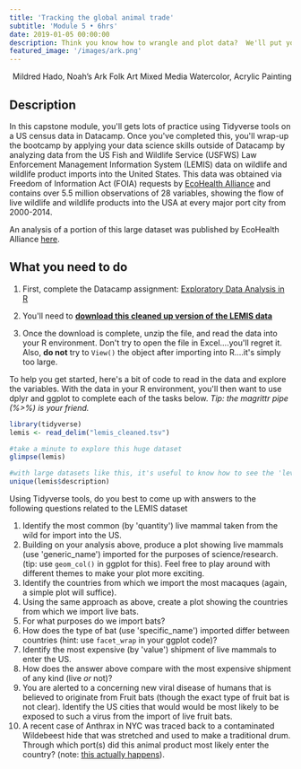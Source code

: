```yaml
---
title: 'Tracking the global animal trade'
subtitle: 'Module 5 • 6hrs'
date: 2019-01-05 00:00:00
description: Think you know how to wrangle and plot data?  We'll put your skills to the test using a dataframe with millions of rows.  To illustrate the general utility of the methods you've learned thus far, we'll explore the import of animals and animal products into US port cities over a 14 year period.
featured_image: '/images/ark.png'
---
```


<div style="text-align: right"> Mildred Hado, Noah’s Ark Folk Art Mixed Media Watercolor, Acrylic Painting </div>


## Description

In this capstone module, you'll gets lots of practice using Tidyverse tools on a US census data in Datacamp.  Once you've completed this, you'll wrap-up the bootcamp by applying your data science skills outside of Datacamp by analyzing data from the US Fish and Wildlife Service (USFWS) Law Enforcement Management Information System (LEMIS) data on wildlife and wildlife product imports into the United States. This data was obtained via Freedom of Information Act (FOIA) requests by [EcoHealth Alliance](https://www.ecohealthalliance.org/) and contains over 5.5 million observations of 28 variables, showing the flow of live wildlife and wildlife products into the USA at every major port city from 2000-2014.

An analysis of a portion of this large dataset was published by EcoHealth Alliance [here](https://doi.org/10.1007/s10393-017-1211-7).

## What you need to do

1. First, complete the Datacamp assignment: [Exploratory Data Analysis in R](https://app.datacamp.com/learn/courses/case-study-exploratory-data-analysis-in-r)

2. You'll need to **[download this cleaned up version of the LEMIS data](https://drive.google.com/file/d/1-GAGY0us-eqzfawPfxI88B-Qeyv1dycQ/view?usp=sharing)**

3. Once the download is complete, unzip the file, and read the data into your R environment.  Don't try to open the file in Excel....you'll regret it.  Also, **do not** try to ```View()``` the object after importing into R....it's simply too large.

To help you get started, here's a bit of code to read in the data and explore the variables.  With the data in your R environment, you'll then want to use dplyr and ggplot to complete each of the tasks below.  *Tip: the magrittr pipe (%>%) is your friend.*


```r
library(tidyverse)
lemis <- read_delim("lemis_cleaned.tsv")

#take a minute to explore this huge dataset
glimpse(lemis)

#with large datasets like this, it's useful to know how to see the 'levels' for any variable of interest
unique(lemis$description)

```

Using Tidyverse tools, do you best to come up with answers to the following questions related to the LEMIS dataset

1. Identify the most common (by 'quantity') live mammal taken from the wild for import into the US.
2. Building on your analysis above, produce a plot showing live mammals (use 'generic_name') imported for the purposes of science/research. (tip: use ```geom_col()``` in ggplot for this).  Feel free to play around with different themes to make your plot more exciting.
3. Identify the countries from which we import the most macaques (again, a simple plot will suffice).
4. Using the same approach as above, create a plot showing the countries from which we import live bats.
5. For what purposes do we import bats?
6. How does the type of bat (use 'specific_name') imported differ between countries (hint: use ```facet_wrap``` in your ggplot code)?
7. Identify the most expensive (by 'value') shipment of live mammals to enter the US.
8. How does the answer above compare with the most expensive shipment of any kind (live *or* not)?
9.  You are alerted to a concerning new viral disease of humans that is believed to originate from Fruit bats (though the exact type of fruit bat is not clear).  Identify the US cities that would would be most likely to be exposed to such a virus from the import of live fruit bats.
10. A recent case of Anthrax in NYC was traced back to a contaminated Wildebeest hide that was stretched and used to make a traditional drum.  Through which port(s) did this animal product most likely enter the country? (note: [this actually happens](https://www.cdc.gov/anthrax/animal-products/hides-drums.html)).


